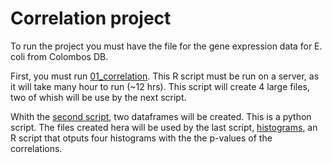 # Correlation project

To run the project you must have the file for the gene expression data for E. coli from Colombos DB.

First, you must run [01_correlation](https://github.com/CamilaVillazon/correlation_project/blob/master/src/01_correlations.R). This R script must be run on a server, as it will take many hour to run (~12 hrs).
This script will create 4 large files, two of whish will be use by the next script.

Whith the [second script](https://github.com/CamilaVillazon/correlation_project/blob/master/src/02_one_col_df.py), two dataframes will be created. This is a python script. The files created hera will be used by the last script, [histograms](https://github.com/CamilaVillazon/correlation_project/blob/master/src/03_histograms.R), an R script that otputs four histograms with the the p-values of the correlations.
